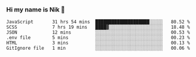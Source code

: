 ### Hi my name is Nik 👋

<!--
**NikDoe/NikDoe** is a ✨ _special_ ✨ repository because its `README.md` (this file) appears on your GitHub profile.

Here are some ideas to get you started:

- 🔭 I’m currently working on ...
- 🌱 I’m currently learning ...
- 👯 I’m looking to collaborate on ...
- 🤔 I’m looking for help with ...
- 💬 Ask me about ...
- 📫 How to reach me: ...
- 😄 Pronouns: ...
- ⚡ Fun fact: ...
-->

<!--START_SECTION:waka-->

```text
JavaScript       31 hrs 54 mins  ████████████████████░░░░░   80.52 %
SCSS             7 hrs 19 mins   ████▓░░░░░░░░░░░░░░░░░░░░   18.48 %
JSON             12 mins         ░░░░░░░░░░░░░░░░░░░░░░░░░   00.53 %
.env file        5 mins          ░░░░░░░░░░░░░░░░░░░░░░░░░   00.23 %
HTML             3 mins          ░░░░░░░░░░░░░░░░░░░░░░░░░   00.13 %
GitIgnore file   1 min           ░░░░░░░░░░░░░░░░░░░░░░░░░   00.06 %
```

<!--END_SECTION:waka-->
